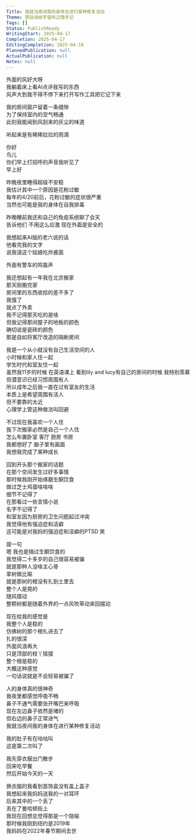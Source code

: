 ```yaml
---    
Title: 我就当夜间我的身体在进行某种修复活动    
Theme: 把话说给宇宙听之随手记    
Tags: []    
Status: PublishReady    
WritingStart: 2025-04-17    
Completion: 2025-04-17    
EditingCompletion: 2025-04-18    
PlannedPublication: null    
ActualPublication: null    
Notes: null    
---    
```

    
外面的风好大呀    
我躺着床上看AI点评我写的东西    
风声大到我不得不停下来打开写作工具把它记下来    
    
我的房间窗户留着一条缝隙    
为了保持室内的空气畅通    
此刻我能闻到风刮来的灰尘的味道    
    
听起来是有稀稀拉拉的雨滴    
    
你好    
鸟儿    
你们早上打招呼的声音我听见了    
早上好    
    
昨晚夜里睡得超级不安稳    
我估计其中一个原因是花粉过敏    
每年的4/20前后，花粉过敏的症状很严重    
当然也可能是我的身体在自我排毒    
    
昨晚睡前我还和自己的免疫系统聊了会天    
告诉他们 不用这么应激 现在外面是安全的    
    
我想起来AI版的老六说的话    
他看完我的文字    
说我请这个姑娘吃炸酱面    
    
外面有警车的鸣笛声    
    
我还想起有一年我在北京搬家    
那天刚搬完家    
房间里的东西收拾的差不多了    
我饿了    
就点了外卖    
我不记得那天吃的是啥    
但我记得那间屋子的地板的颜色    
确切说是瓷砖的颜色    
那是自如将客厅改造的隔断房间    
    
我是一个从小就没有自己生活空间的人    
小时候和家人住一起    
学生时代和室友住一起    
虽然我11岁的时候 在英语课上 看到lily and lucy有自己的房间的时候 我特别羡慕    
但潜意识已经习惯周围有人    
所以成年之后我一直在过有室友的生活    
本质上是希望周围有活人    
但不要靠的太近    
心理学上管这种做法叫回避    
    
不过现在我喜欢一个人住    
我下次搬家必然是自己一个人住    
怎么布置卧室 客厅 厨房 书房    
我都想好了 脑子里有画面    
我想我完成了某种成长    
    
回到开头那个搬家的话题    
在那个空间发生过好多事情    
那时候我刚开始琢磨生酮饮食    
做过芝士鸡蛋啥啥啥    
细节不记得了    
在那看过一些言情小说    
名字不记得了    
和室友因为厨房的卫生问题起过冲突    
我觉得他有强迫症和洁癖    
这可能是对我妈的强迫症和洁癖的PTSD 笑    
    
提一句    
嗯 我也是搞过生酮饮食的    
我觉得二十多岁的自己很容易被骗    
就是那种人没啥主心骨    
拿树做比喻    
就是那树的根没有扎到土里去    
整个人是晃的    
随风摆动    
整颗树都是随着外界的一点风吹草动来回摆动    
    
现在给我的感觉是    
我整个人是稳的    
仿佛树的那个根扎进去了    
扎的很深    
外面风浪再大    
只是顶部的枝丫摇摆    
整个根是稳的    
大概这种感觉    
一句话说就是不会轻易被骗了    
    
人的身体真的很神奇    
我夜里都感觉呼吸不畅    
鼻子不通气需要张开嘴巴来呼吸    
现在左边鼻子依然是堵的    
但右边的鼻子正常进气    
我就当夜间我的身体在进行某种修复活动    
    
我的肚子有在咕咕叫    
这是第二次叫了    
    
我先穿衣服出门散步    
回来吃早餐    
然后开始今天的一天    
    
换衣服的我看到首饰盒没有盖上盖子    
我想起来我妈妈送我的一对耳环    
后来其中的一个丢了    
丢在了曼哈顿街上    
我现在回想总觉得那是一个隐喻    
那时候我刚到纽约是2019年    
我妈妈在2022年春节期间去世    
    